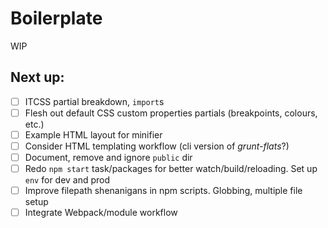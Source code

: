 # Boilerplate
WIP

## Next up:

- [ ] ITCSS partial breakdown, `import`s
- [ ] Flesh out default CSS custom properties partials (breakpoints, colours, etc.)
- [ ] Example HTML layout for minifier
- [ ] Consider HTML templating workflow (cli version of _grunt-flats_?)
- [ ] Document, remove and ignore `public` dir
- [ ] Redo `npm start` task/packages for better watch/build/reloading. Set up `env` for dev and prod
- [ ] Improve filepath shenanigans in npm scripts. Globbing, multiple file setup
- [ ] Integrate Webpack/module workflow
